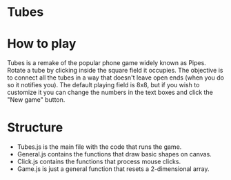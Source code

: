 Tubes
=====

# How to play

Tubes is a remake of the popular phone game widely known as Pipes. Rotate a tube by clicking inside the square field it occupies. 
The objective is to connect all the tubes in a way that doesn't leave open ends (when you do so it notifies you).
The default playing field is 8x8, but if you wish to customize it you can change the numbers in the text boxes and click the "New game" button.

# Structure

* Tubes.js is the main file with the code that runs the game.
* General.js contains the functions that draw basic shapes on canvas.
* Click.js contains the functions that process mouse clicks.
* Game.js is just a general function that resets a 2-dimensional array.
 
